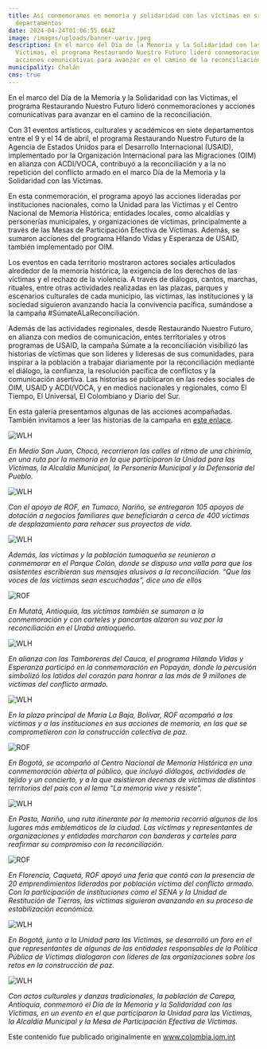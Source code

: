 ```yaml
---
title: Así conmemoramos en memoria y solidaridad con las víctimas en siete
  departamentos
date: 2024-04-24T01:06:55.664Z
image: /images/uploads/banner-uariv.jpeg
description: En el marco del Día de la Memoria y la Solidaridad con las
  Víctimas, el programa Restaurando Nuestro Futuro lideró conmemoraciones y
  acciones comunicativas para avanzar en el camino de la reconciliación.
municipality: Chalán
cms: true
---
```

En el marco del Día de la Memoria y la Solidaridad con las Víctimas, el programa Restaurando Nuestro Futuro lideró conmemoraciones y acciones comunicativas para avanzar en el camino de la reconciliación. 

Con 31 eventos artísticos, culturales y académicos en siete departamentos entre el 9 y el 14 de abril, el programa Restaurando Nuestro Futuro de la Agencia de Estados Unidos para el Desarrollo Internacional (USAID), implementado por la Organización Internacional para las Migraciones (OIM) en alianza con ACDI/VOCA, contribuyó a la reconciliación y a la no repetición del conflicto armado en el marco Día de la Memoria y la Solidaridad con las Víctimas.

En esta conmemoración, el programa apoyó las acciones lideradas por instituciones nacionales, como la Unidad para las Víctimas y el Centro Nacional de Memoria Histórica; entidades locales, como alcaldías y personerías municipales, y organizaciones de víctimas, principalmente a través de las Mesas de Participación Efectiva de Víctimas. Además, se sumaron acciones del programa Hilando Vidas y Esperanza de USAID, también implementado por OIM.

Los eventos en cada territorio mostraron actores sociales articulados alrededor de la memoria histórica, la exigencia de los derechos de las víctimas y el rechazo de la violencia. A través de diálogos, cantos, marchas, rituales, entre otras actividades realizadas en las plazas, parques y escenarios culturales de cada municipio, las víctimas, las instituciones y la sociedad siguieron avanzando hacia la convivencia pacífica, sumándose a la campaña #SúmateALaReconciliación.  

Además de las actividades regionales, desde Restaurando Nuestro Futuro, en alianza con medios de comunicación, entes territoriales y otros programas de USAID, la campaña Súmate a la reconciliación visibilizó las historias de víctimas que son líderes y lideresas de sus comunidades, para inspirar a la población a trabajar diariamente por la reconciliación mediante el diálogo, la confianza, la resolución pacífica de conflictos y la comunicación asertiva. Las historias se publicaron en las redes sociales de OIM, USAID y ACDI/VOCA, y en medios nacionales y regionales, como El Tiempo, El Universal, El Colombiano y Diario del Sur.  

En esta galería presentamos algunas de las acciones acompañadas. También invitamos a leer las historias de la campaña en [este enlace](https://colombia.iom.int/es/search?type%5B0%5D=stories). 

![WLH](https://colombia.iom.int/sites/g/files/tmzbdl1011/files/images/Notas/conmemoracion-medio-san-juan-9-de-abril-3banner.jpg)

*En Medio San Juan, Chocó, recorrieron las calles al ritmo de una chirimía, en una ruta por la memoria en la que participaron la Unidad para las Víctimas, la Alcaldía Municipal, la Personería Municipal y la Defensoría del Pueblo.* 

![WLH](https://colombia.iom.int/sites/g/files/tmzbdl1011/files/images/Notas/conmemoracion-y-entrega-eeaf-tumaco-9-de-abril-6banner1.jpg)

*Con el apoyo de ROF, en Tumaco, Nariño, se entregaron 105 apoyos de dotación a negocios familiares que beneficiarán a cerca de 400 víctimas de desplazamiento para rehacer sus proyectos de vida.* 

![WLH](https://colombia.iom.int/sites/g/files/tmzbdl1011/files/images/Notas/conmemoracion-y-entrega-eeaf-tumaco-9-de-abril-4banner.jpg)

*Además, las víctimas y la población tumaqueña se reunieron a conmemorar en el Parque Colón, donde se dispuso una valla para que los asistentes escribieran sus mensajes alusivos a la reconciliación. “Que las voces de las víctimas sean escuchadas”, dice uno de ellos*

![ROF](https://colombia.iom.int/sites/g/files/tmzbdl1011/files/images/Notas/conmemoracion-mutata-9-de-abril-2banner1.png)

*En Mutatá, Antioquia, las víctimas también se sumaron a la conmemoración y con carteles y pancartas alzaron su voz por la reconciliación en el Urabá antioqueño.*

![WLH](https://colombia.iom.int/sites/g/files/tmzbdl1011/files/images/Notas/conmemoracion-popayanbanner1.jpg)

*En alianza con las Tamboreras del Cauca, el programa Hilando Vidas y Esperanza participó en la conmemoración en Popayán, donde la percusión simbolizó los latidos del corazón para honrar a las más de 9 millones de víctimas del conflicto armado.* 

![WLH](https://colombia.iom.int/sites/g/files/tmzbdl1011/files/images/Notas/conmemoracion-maria-la-bajabanner2.jpg)

*En la plaza principal de María La Baja, Bolívar, ROF acompañó a las víctimas y a las instituciones en sus acciones de memoria, en las que se comprometieron con la construcción colectiva de paz.* 

![ROF](https://colombia.iom.int/sites/g/files/tmzbdl1011/files/images/Notas/conmemoracion-cnmh-9-de-abril-3banner1.jpg)

*En Bogotá, se acompañó al Centro Nacional de Memoria Histórica en una conmemoración abierta al público, que incluyó diálogos, actividades de tejido y un concierto, y a la que asistieron decenas de víctimas de distintos territorios del país con el lema “La memoria vive y resiste”.* 

![WLH](https://colombia.iom.int/sites/g/files/tmzbdl1011/files/images/Notas/ruta-itinerante-pasto-9-de-abril-2banner.jpg)

*En Pasto, Nariño, una ruta itinerante por la memoria recorrió algunos de los lugares más emblemáticos de la ciudad. Las víctimas y representantes de organizaciones y entidades marcharon con banderas y carteles para reafirmar su compromiso con la reconciliación.* 

![ROF](https://colombia.iom.int/sites/g/files/tmzbdl1011/files/images/Notas/conmemoracion-florencia-9-de-abrilbanner1.jpg)

*En Florencia, Caquetá, ROF apoyó una feria que contó con la presencia de 20 emprendimientos liderados por población víctima del conflicto armado. Con la participación de instituciones como el SENA y la Unidad de Restitución de Tierras, las víctimas siguieron avanzando en su proceso de estabilización económica.* 

![WLH](https://colombia.iom.int/sites/g/files/tmzbdl1011/files/images/Notas/foro-11-de-abril-bogota-uariv-1banner1.jpg)

*En Bogotá, junto a la Unidad para las Víctimas, se desarrolló un foro en el que representantes de algunas de las entidades responsables de la Política Pública de Víctimas dialogaron con líderes de las organizaciones sobre los retos en la construcción de paz.* 

![WLH](https://colombia.iom.int/sites/g/files/tmzbdl1011/files/images/Notas/conmemoracion-carepa-9-de-abril-1banner.jpg)

*Con actos culturales y danzas tradicionales, la población de Carepa, Antioquia, conmemoró el Día de la Memoria y la Solidaridad con las Víctimas, en un evento en el que participaron la Unidad para las Víctimas, la Alcaldía Municipal y la Mesa de Participación Efectiva de Víctimas.*

Este contenido fue publicado originalmente en www.colombia.iom.int